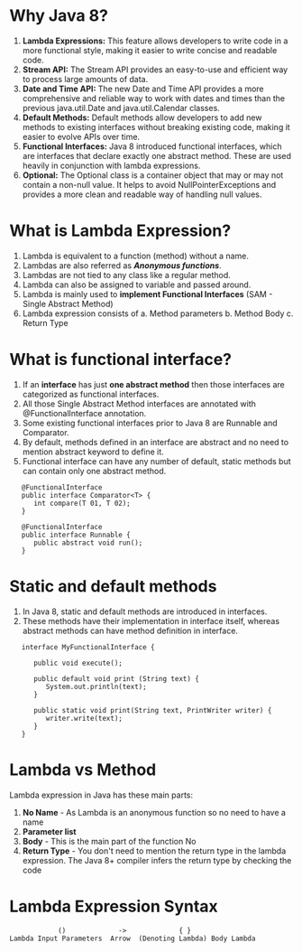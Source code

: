 # Why Java 8?
1. **Lambda Expressions:** This feature allows developers to write code in a more functional style, 
making it easier to write concise and readable code.
2. **Stream API:** The Stream API provides an easy-to-use and efficient way to process large amounts of data.
3. **Date and Time API:** The new Date and Time API provides a more comprehensive and reliable 
way to work with dates and times than the previous java.util.Date and java.util.Calendar classes.
4. **Default Methods:** Default methods allow developers to add new methods to existing interfaces
without breaking existing code, making it easier to evolve APIs over time.
5. **Functional Interfaces:** Java 8 introduced functional interfaces, which are interfaces that 
declare exactly one abstract method. These are used heavily in conjunction with lambda expressions.
6. **Optional:** The Optional class is a container object that may or may not contain a non-null value. 
It helps to avoid NullPointerExceptions and provides a more clean and readable way of handling null values.

# What is Lambda Expression?
1. Lambda is equivalent to a function (method) without a name.
2. Lambdas are also referred as **_Anonymous functions_**.
3. Lambdas are not tied to any class like a regular method.
4. Lambda can also be assigned to variable and passed around.
5. Lambda is mainly used to **implement Functional Interfaces** (SAM - Single Abstract Method)
6. Lambda expression consists of
   a. Method parameters
   b. Method Body
   c. Return Type

# What is functional interface?
1. If an **interface** has just **one abstract method** then those interfaces are categorized as functional interfaces.
2. All those Single Abstract Method interfaces are annotated with @FunctionalInterface annotation.
3. Some existing functional interfaces prior to Java 8 are Runnable and Comparator.
4. By default, methods defined in an interface are abstract and no need to mention abstract keyword to define it.
5. Functional interface can have any number of default, static methods but can contain only one abstract method.
```
   @FunctionalInterface
   public interface Comparator<T> {
      int compare(T 01, T 02);
   }
   
   @FunctionalInterface 
   public interface Runnable {
      public abstract void run();
   }
```

# Static and default methods
1. In Java 8, static and default methods are introduced in interfaces.
2. These methods have their implementation in interface itself, whereas abstract methods can have method 
definition in interface.
```
   interface MyFunctionalInterface {
   
      public void execute(); 
      
      public default void print (String text) { 
         System.out.println(text); 
      } 
      
      public static void print(String text, PrintWriter writer) {
         writer.write(text); 
      }
   }
```

# Lambda vs Method
Lambda expression in Java has these main parts:
1. **No Name** - As Lambda is an anonymous function so no need to have a name
2. **Parameter list**
3. **Body** - This is the main part of the function No
4. **Return Type** - You don't need to mention the return type in the lambda expression. The Java 8+ compiler 
infers the return type by checking the code

# Lambda Expression Syntax
```
            ()             ->             { }
Lambda Input Parameters  Arrow  (Denoting Lambda) Body Lambda
```